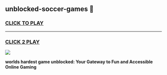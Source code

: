 
## unblocked-soccer-games 👋
<h3>
<a href="https://premium.freeplayer.one?title=unblocked-soccer-games&ref=14F">CLICK TO PLAY</a></h3>
<hr>

<h3>
<a href="https://premium.freeplayer.one?title=unblocked-soccer-games&ref=14F">CLICK 2 PLAY</a>
  
</h3>

<a href="https://premium.freeplayer.one?title=unblocked-soccer-games&ref=12F/"><img src="https://clearcache.store/games.png"></a>


**worlds hardest game unblocked: Your Gateway to Fun and Accessible Online Gaming**
